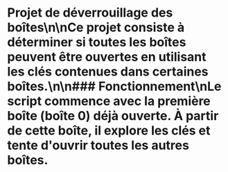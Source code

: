 # Projet de déverrouillage des boîtes\n\nCe projet consiste à déterminer si toutes les boîtes peuvent être ouvertes en utilisant les clés contenues dans certaines boîtes.\n\n### Fonctionnement\nLe script commence avec la première boîte (boîte 0) déjà ouverte. À partir de cette boîte, il explore les clés et tente d'ouvrir toutes les autres boîtes.
